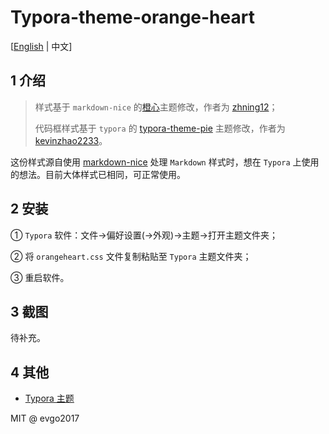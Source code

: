 # Typora-theme-orange-heart

[[English](README.md) | 中文]

## 1 介绍


> 样式基于 `markdown-nice` 的[橙心](https://preview.mdnice.com/themes/id/1)主题修改，作者为 [zhning12](https://github.com/zhning12)；
>
> 代码框样式基于 `typora` 的 [typora-theme-pie](https://github.com/kevinzhao2233/typora-theme-pie) 主题修改，作者为 [kevinzhao2233](https://github.com/kevinzhao2233)。

这份样式源自使用 [markdown-nice](https://github.com/mdnice/markdown-nice) 处理 `Markdown` 样式时，想在 `Typora` 上使用的想法。目前大体样式已相同，可正常使用。

## 2 安装

① `Typora` 软件：文件->偏好设置(->外观)->主题->打开主题文件夹；

②  将 `orangeheart.css` 文件复制粘贴至 `Typora` 主题文件夹；

③  重启软件。

## 3 截图

待补充。

## 4 其他

* [Typora 主题](http://theme.typora.io/)

MIT @ evgo2017
